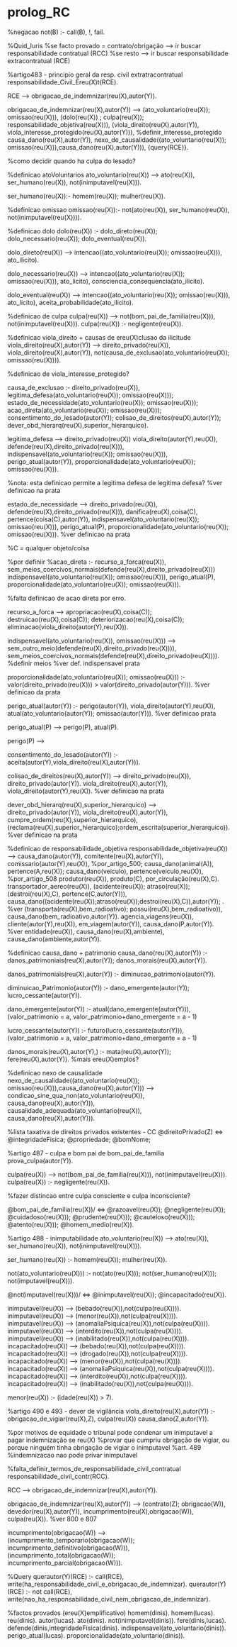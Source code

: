 # prolog_RC

%negacao
not(B) :- call(B), !, fail.

%Quid_Iuris
%se facto provado = contrato/obrigação --> ir buscar responsabilidade contratual (RCC)
%se resto --> ir buscar responsabilidade extracontratual (RCE)

%artigo483 - principio geral da resp. civil extratracontratual
responsabilidade_Civil_Ereu(X)t(RCE). 

RCE --> obrigacao_de_indemnizar(reu(X),autor(Y)).

obrigacao_de_indemnizar(reu(X),autor(Y)) --> (ato_voluntario(reu(X)); omissao(reu(X))),
							 (dolo(reu(X)) ; culpa(reu(X)); responsabilidade_objetiva(reu(X))),
							 (viola_direito(reu(X),autor(Y)), viola_interesse_protegido(reu(X),autor(Y))), %definir_interesse_protegido
							 causa_dano(reu(X),autor(Y)),
						     nexo_de_causalidade((ato_voluntario(reu(X)); omissao(reu(X))),causa_dano(reu(X),autor(Y))), 
							 {query(RCE)}.

%como decidir quando ha culpa do lesado?

%definicao atoVoluntarios
ato_voluntario(reu(X)) --> ato(reu(X)), 
					ser_humano(reu(X)),
					not(inimputavel(reu(X))).

ser_humano(reu(X)):- homem(reu(X));
			mulher(reu(X)).

%definicao omissao
omissao(reu(X)):- not(ato(reu(X)), ser_humano(reu(X)), not(inimputavel(reu(X)))).

%definicao dolo
dolo(reu(X)) :- dolo_direto(reu(X));
		dolo_necessario(reu(X));
		dolo_eventual(reu(X)).

dolo_direto(reu(X)) --> intencao((ato_voluntario(reu(X)); omissao(reu(X))), ato_ilicito).

dolo_necessario(reu(X)) --> intencao((ato_voluntario(reu(X)); omissao(reu(X))), ato_licito),
					consciencia_consequencia(ato_ilicito).

dolo_eventual(reu(X)) --> intencao((ato_voluntario(reu(X)); omissao(reu(X))), ato_licito),
					aceita_probabilidade(ato_ilicito).

%definicao de culpa
culpa(reu(X)) --> not(bom_pai_de_familia(reu(X))), not(inimputavel(reu(X))).
culpa(reu(X)) :- negligente(reu(X)).

%definicao viola_direito + causas de ereu(X)clusao da ilicitude
viola_direito(reu(X),autor(Y)) --> direito_privado(reu(X)),
					viola_direito(reu(X),autor(Y)),
					not(causa_de_exclusao(ato_voluntario(reu(X)); omissao(reu(X)))).

%definicao de viola_interesse_protegido?

causa_de_exclusao :- direito_privado(reu(X)),
				legitima_defesa(ato_voluntario(reu(X)); omissao(reu(X)));
				estado_de_necessidade(ato_voluntario(reu(X)); omissao(reu(X)));
				acao_direta(ato_voluntario(reu(X)); omissao(reu(X)));
				consentimento_do_lesado(autor(Y));
				colisao_de_direitos(reu(X),autor(Y));
				dever_obd_hierarq(reu(X),superior_hierarquico).

legitima_defesa --> direito_privado(reu(X))
				viola_direito(autor(Y),reu(X)),
				defende(reu(X),direito_privado(reu(X))),
				indispensavel(ato_voluntario(reu(X)); omissao(reu(X))),
				perigo_atual(autor(Y)),
				proporcionalidade(ato_voluntario(reu(X)); omissao(reu(X))).

%nota: esta definicao permite a legitima defesa de legitima defesa?
%ver definicao na prata

estado_de_necessidade --> direito_privado(reu(X)),
					defende(reu(X),direito_privado(reu(X))),
					danifica(reu(X),coisa(C),
					pertence(coisa(C),autor(Y)),
					indispensavel(ato_voluntario(reu(X)); omissao(reu(X))),
					perigo_atual(P),
					proporcionalidade(ato_voluntario(reu(X)); omissao(reu(X))).
%ver definicao na prata

%C = qualquer objeto/coisa

%por definiir
%acao_direta :- recurso_a_forca(reu(X)),
			sem_meios_coercivos_normais(defende(reu(X),direito_privado(reu(X)))
			indispensavel(ato_voluntario(reu(X)); omissao(reu(X))),
			perigo_atual(P),
			proporcionalidade(ato_voluntario(reu(X)); omissao(reu(X))).

%falta definicao de acao direta por erro.

recurso_a_forca --> apropriacao(reu(X),coisa(C)); 
					destruicao(reu(X),coisa(C));
					deteriorizacao(reu(X),coisa(C));
					eliminacao(viola_direito(autor(Y),reu(X))).

indispensavel(ato_voluntario(reu(X)), omissao(reu(X))) --> sem_outro_meio(defende(reu(X),direito_privado(reu(X)))),
												sem_meios_coercivos_normais(defende(reu(X),direito_privado(reu(X)))). 
												%definir meios
												%ver def. indispensavel prata

proporcionalidade(ato_voluntario(reu(X)); omissao(reu(X))) :- valor(direito_privado(reu(X))) > valor(direito_privado(autor(Y))).
%ver definicao da prata

perigo_atual(autor(Y)) :- perigo(autor(Y)),
				viola_direito(autor(Y),reu(X)),
				atual(ato_voluntario(autor(Y)); omissao(autor(Y))).
				%ver definicao prata

perigo_atual(P) --> perigo(P),
				atual(P).

perigo(P) --> 

consentimento_do_lesado(autor(Y)) :- aceita(autor(Y),viola_direito(reu(X),autor(Y))).

colisao_de_direitos(reu(X),autor(Y)) --> direito_privado(reu(X)),
						direito_privado(autor(Y)).
						viola_direito(reu(X),autor(Y)),
						viola_direito(autor(Y),reu(X)).
						%ver definicao na prata
				

dever_obd_hierarq(reu(X),superior_hierarquico) --> direito_privado(autor(Y)),
										viola_direito(reu(X),autor(Y)),
										cumpre_ordem(reu(X),superior_hierarquico),
										(reclama(reu(X),superior_hierarquico);ordem_escrita(superior_hierarquico)).
%ver definicao na prata

%definicao de responsabilidade_objetiva
responsabilidade_objetiva(reu(X)) --> causa_dano(autor(Y)), comitente(reu(X),autor(Y)), comissario(autor(Y),reu(X)), %por_artigo_500;
								causa_dano(animal(A)), pertence(A,reu(X));
								causa_dano(veiculo), pertence(veiculo,reu(X)), %por_artigo_508
								produtor(reu(X)), produto(C), por_circulação(reu(X),C).
								transportador_aereo(reu(X)), (acidente(reu(X)); atraso(reu(X)); (destroi(reu(X),C), pertence(C,autor(Y))), causa_dano((acidente(reu(X));atraso(reu(X));destroi(reu(X),C)),autor(Y)); . %ver
								(transporta(reu(X),bem_radioativo); possui(reu(X),bem_radioativo)), causa_dano(bem_radioativo,autor(Y)).
								agencia_viagens(reu(X)), cliente(autor(Y),reu(X)), em_viagem(autor(Y)), causa_dano(P,autor(Y)). %ver
								entidade(reu(X)), causa_dano(reu(X),ambiente), causa_dano(ambiente,autor(Y)).

%definicao causa_dano + patrimonio
causa_dano(reu(X),autor(Y)) :- danos_patrimoniais(reu(X),autor(Y));
				danos_morais(reu(X),autor(Y)).


danos_patrimoniais(reu(X),autor(Y)) :- diminucao_patrimonio(autor(Y)).

diminuicao_Patrimonio(autor(Y)) :- dano_emergente(autor(Y));
						 lucro_cessante(autor(Y)).

dano_emergente(autor(Y)) :- atual(dano_emergente(autor(Y))), 
						(valor_patrimonio = a, valor_patrimonio+dano_emergente = a - 1)
					

lucro_cessante(autor(Y)) :- futuro(lucro_cessante(autor(Y))),
						(valor_patrimonio = a, valor_patrimonio+dano_emergente = a - 1)


danos_morais(reu(X),autor(Y),) :- mata(reu(X),autor(Y));
		 			fere(reu(X),autor(Y)).
%mais ereu(X)emplos?

%definicao nexo de causalidade
nexo_de_causalidade((ato_voluntario(reu(X)); omissao(reu(X))),causa_dano(reu(X),autor(Y))) --> condicao_sine_qua_non(ato_voluntario(reu(X)), causa_dano(reu(X),autor(Y))),
															causalidade_adequada(ato_voluntario(reu(X)), causa_dano(reu(X),autor(Y))).

%lista taxativa de direitos privados existentes - CC
@direitoPrivado(Z) <=> @integridadeFisica;
			@propriedade;
			@bomNome;


%artigo 487 - culpa e bom pai de bom_pai_de_familia
prova_culpa(autor(Y)).

culpa(reu(X)) --> not(bom_pai_de_familia(reu(X))), not(inimputavel(reu(X))).
culpa(reu(X)) :- negligente(reu(X)).

%fazer distincao entre culpa consciente e culpa inconsciente?

@bom_pai_de_familia(reu(X))/ <=> @razoavel(reu(X));
			@negligente(reu(X));
			@cuidadoso(reu(X)));
			@prudente(reu(X)));
			@cauteloso(reu(X)));
			@atento(reu(X)));
			@homem_medio(reu(X)).


%artigo 488 - inimputabilidade
ato_voluntario(reu(X)) --> ato(reu(X)), 
					ser_humano(reu(X)),
					not(inimputavel(reu(X))).
					
ser_humano(reu(X)) :- homem(reu(X));
			mulher(reu(X)).

not(ato_voluntario(reu(X))) :- not(ato(reu(X)));
					not(ser_humano(reu(X)));
					not(imputavel(reu(X))).

@not(imputavel(reu(X)))/ <=> @inimputavel(reu(X));
		@incapacitado(reu(X)).

inimputavel(reu(X)) --> (bebado(reu(X)),not(culpa(reu(X)))).
inimputavel(reu(X)) --> (menor(reu(X)),not(culpa(reu(X)))).
inimputavel(reu(X)) --> (anomaliaPsiquica(reu(X)),not(culpa(reu(X)))).
inimputavel(reu(X)) --> (interdito(reu(X)),not(culpa(reu(X)))).
inimputavel(reu(X)) --> (inabilitado(reu(X)),not(culpa(reu(X)))).
incapacitado(reu(X)) --> (bebado(reu(X)),not(culpa(reu(X)))).
incapacitado(reu(X)) --> (drogado(reu(X)),not(culpa(reu(X)))).
incapacitado(reu(X)) --> (menor(reu(X)),not(culpa(reu(X)))).
incapacitado(reu(X)) --> (anomaliaPsiquica(reu(X)),not(culpa(reu(X)))).
incapacitado(reu(X)) --> (interdito(reu(X)),not(culpa(reu(X)))).
incapacitado(reu(X)) --> (inabilitado(reu(X)),not(culpa(reu(X)))).

menor(reu(X)) :- (idade(reu(X)) > 7).

%artigo 490 e 493 - dever de vigilância
viola_direito(reu(X),autor(Y)) :-
		obrigacao_de_vigiar(reu(X),Z),
		culpa(reu(X))
		causa_dano(Z,autor(Y)).

%por motivos de equidade o tribunal pode condenar um inimputavel a pagar indemnização se reu(X) 
%provar que cumpriu obrigação de vigiar, ou porque ninguém tinha obrigação de vigiar o inimputavel
%art. 489
%indemnizacao nao pode privar inimputavel 

%falta_definir_termos_de_responsabilidade_civil_contratual
responsabilidade_civil_contr(RCC). 

RCC --> obrigacao_de_indemnizar(reu(X),autor(Y)).

obrigacao_de_indemnizar(reu(X),autor(Y)) --> (contrato(Z); obrigacao(W)), 
								devedor(reu(X),autor(Y)), 
								incumprimento(reu(X),obrigacao(W)),
								culpa(reu(X)). %ver 800 e 807

incumprimento(obrigacao(W)) --> (incumprimento_temporario(obrigacao(W)); incumprimento_definitivo(obrigacao(W))),
								(incumprimento_total(obrigacao(W)); incumprimento_parcial(obrigacao(W))).

%Query
querautor(Y)(RCE) :- 
    call(RCE), 
    write(ha_responsabilidade_civil_e_obrigacao_de_indemnizar).
querautor(Y)(RCE) :- 
    not call(RCE),
     write(nao_ha_responsabilidade_civil_nem_obrigacao_de_indemnizar).

%factos provados (ereu(X)emplificativo)
homem(dinis).
homem(lucas).
reu(dinis).
autor(lucas).
ato(dinis).
not(inimputavel(dinis)).
fere(dinis,lucas).
defende(dinis,integridadeFisica(dinis).
indispensavel(ato_voluntario(dinis)).
perigo_atual(lucas).
proporcionalidade(ato_voluntario(dinis)).

